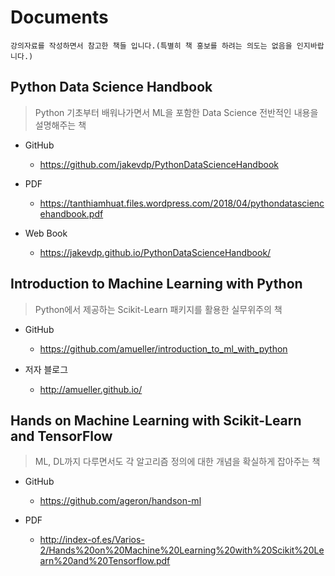 # Documents

```
강의자료를 작성하면서 참고한 책들 입니다.(특별히 책 홍보를 하려는 의도는 없음을 인지바랍니다.)
```

## Python Data Science Handbook
> Python 기초부터 배워나가면서 ML을 포함한 Data Science 전반적인 내용을 설명해주는 책

- GitHub
  - https://github.com/jakevdp/PythonDataScienceHandbook
  
- PDF
  - https://tanthiamhuat.files.wordpress.com/2018/04/pythondatasciencehandbook.pdf
  
- Web Book
  - https://jakevdp.github.io/PythonDataScienceHandbook/

## Introduction to Machine Learning with Python
> Python에서 제공하는 Scikit-Learn 패키지를 활용한 실무위주의 책

- GitHub
  - https://github.com/amueller/introduction_to_ml_with_python
  
- 저자 블로그
  - http://amueller.github.io/

## Hands on Machine Learning with Scikit-Learn and TensorFlow
> ML, DL까지 다루면서도 각 알고리즘 정의에 대한 개념을 확실하게 잡아주는 책

- GitHub
  - https://github.com/ageron/handson-ml
 
- PDF
  - http://index-of.es/Varios-2/Hands%20on%20Machine%20Learning%20with%20Scikit%20Learn%20and%20Tensorflow.pdf
